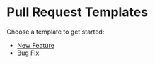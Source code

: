 # Pull Request Templates

Choose a template to get started:

-   [New Feature](?template=.github/PULL_REQUEST_TEMPLATE/feature_request.md)
-   [Bug Fix](?template=.github/PULL_REQUEST_TEMPLATE/bug_fix.md)
